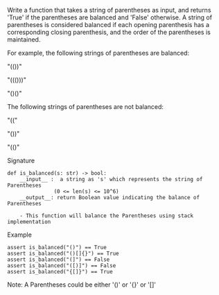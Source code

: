 Write a function that takes a string of parentheses as input, and returns 'True' 
if the parentheses are balanced and 'False' otherwise. A string of parentheses is
considered balanced if each opening parenthesis has a corresponding closing parenthesis,
and the order of the parentheses is maintained.

For example, the following strings of parentheses are balanced:

"(())"

"((()))"

"()()"

The following strings of parentheses are not balanced:

"(("

"())"

"(()"


Signature
```
def is_balanced(s: str) -> bool:
    __input__ :  a string as 's' which represents the string of Parentheses
               (0 <= len(s) <= 10^6)
    __output__: return Boolean value indicating the balance of Parentheses
    
    - This function will balance the Parentheses using stack implementation
```  

Example
```
assert is_balanced("()") == True
assert is_balanced("()[]{}") == True
assert is_balanced("(]") == False
assert is_balanced("([)]") == False
assert is_balanced("{[]}") == True
```

Note: A Parentheses could be either '()' or '{}' or '[]'
